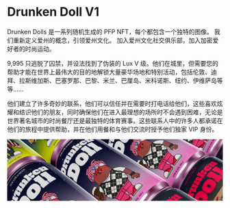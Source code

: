 # Drunken Doll V1

Drunken Dolls 是一系列随机生成的 PFP NFT，每个都包含一个独特的图像。 我们重新定义爱州的概念，引领爱州文化。 加入爱州文化社交俱乐部，加入加密爱好者的时尚运动。

9,995 只逃脱了囚禁，并设法找到了伪装的 Lux V 级。他们在城里，但需要您的帮助才能在世界上最伟大的目的地解锁大量豪华场地和特别活动，包括伦敦、迪拜、拉斯维加斯、巴塞罗那、巴黎、米兰、巴厘岛、米科诺斯、纽约、伊维萨岛等等……

他们建立了许多奇妙的联系，他们可以信任并在需要时打电话给他们，这些喜欢炫耀和结识他们的朋友，同时确保他们在进入最理想的场所时不会遇到困难，无论是世界著名城市的时尚餐厅还是最独特的体育赛事。这些联系人中的许多人都承诺在他们的旅程中提供帮助，并在他们用餐和与他们交流时授予他们独家 VIP 身份。

![NFT](unnamed.jpg)



